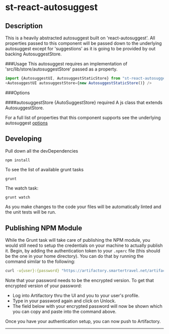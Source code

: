 # st-react-autosuggest

## Description
This is a heavily abstracted autosuggest built on 'react-autosuggest'. All properties passed to this component will be passed down to the underlying autosuggest except for 'suggestions' as it is going to be provided by out backing AutosuggestStore.

###Usage
This autosuggest requires an implementation of 'src/lib/store/autosuggestStore' passed as a property.

```js
import {AutosuggestUI, AutosuggestStaticStore} from "st-react-autosuggest";
<AutosuggestUI autosuggestStore={new AutosuggestStaticStore()} />
```

###Options

####autosuggestStore {AutoSuggestStore} required
A js class that extends AutosuggestStore.

For a full list of properties that this component supports see the underlying autosuggest [options](https://github.com/moroshko/react-autosuggest#options)

## Developing
Pull down all the devDependencies
```
npm install
```
To see the list of available grunt tasks
```
grunt
```

The watch task:
```bash
grunt watch
```
As you make changes to the code your files will be automatically linted and the unit tests will be run.

## Publishing NPM Module
While the Grunt task will take care of publishing the NPM module, you would still need to setup the credentials on your
machine to actually publish it. Begin, by adding the authentication token to your `.npmrc` file (this should be the one
in your home directory). You can do that by running the command similar to the following:

```bash
curl -u{user}:{password} "https://artifactory.smartertravel.net/artifactory/api/npm/auth" >> ~/.npmrc
```

Note that your password needs to be the encrypted version. To get that encrypted version of your password:
* Log into Artifactory thru the UI and you to your user's profile.
* Type in your password again and click on Unlock.
* The field below with your encrypted password will now be shown which you can copy and paste into the command above.

Once you have your authentication setup, you can now push to Artifactory.

---
